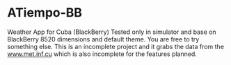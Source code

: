 ATiempo-BB
==========

Weather App for Cuba (BlackBerry)
Tested only in simulator and base on BlackBerry 8520 dimensions and default theme. You are free to try something else.
This is an incomplete project and it grabs the data from the www.met.inf.cu which is also incomplete for the features planned.
